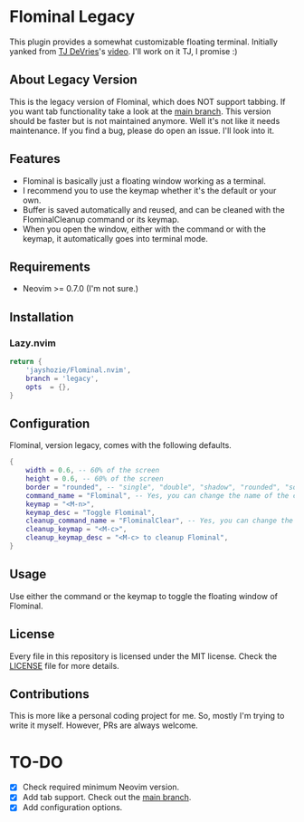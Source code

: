 # Flominal Legacy

This plugin provides a somewhat customizable floating terminal.
Initially yanked from [TJ DeVries](https://github.com/tjdevries)'s 
[video](https://www.youtube.com/watch?v=5PIiKDES_wc).
I'll work on it TJ, I promise :)

## About Legacy Version

This is the legacy version of Flominal, which does NOT support tabbing.
If you want tab functionality take a look at the
[main branch](https://github.com/jayshozie/Flominal.nvim/tree/main).
This version should be faster but is not maintained anymore. Well it's not like
it needs maintenance.
If you find a bug, please do open an issue. I'll look into it.

## Features

- Flominal is basically just a floating window working as a terminal.
- I recommend you to use the keymap whether it's the default or your own.
- Buffer is saved automatically and reused, and can be cleaned with the
    FlominalCleanup command or its keymap.
- When you open the window, either with the command or with the keymap, it
    automatically goes into terminal mode.

## Requirements

- Neovim >= 0.7.0 (I'm not sure.)

## Installation

### Lazy.nvim

```lua
return {
    'jayshozie/Flominal.nvim',
    branch = 'legacy',
    opts  = {},
}
```

## Configuration

Flominal, version legacy, comes with the following defaults.

```lua
{
    width = 0.6, -- 60% of the screen
    height = 0.6, -- 60% of the screen
    border = "rounded", -- "single", "double", "shadow", "rounded", "solid", or "none"
    command_name = "Flominal", -- Yes, you can change the name of the command.
    keymap = "<M-n>",
    keymap_desc = "Toggle Flominal",
    cleanup_command_name = "FlominalClear", -- Yes, you can change the clear command, too.
    cleanup_keymap = "<M-c>",
    cleanup_keymap_desc = "<M-c> to cleanup Flominal",
}
```

## Usage

Use either the command or the keymap to toggle the floating window of Flominal.

## License

Every file in this repository is licensed under the MIT license. Check the
[LICENSE](LICENSE) file for more details.

## Contributions

This is more like a personal coding project for me.
So, mostly I'm trying to write it myself.
However, PRs are always welcome. 

# TO-DO

- [x] Check required minimum Neovim version.
- [x] Add tab support. Check out the
    [main branch](https://github.com/jayshozie/Flominal.nvim/tree/main).
- [x] Add configuration options.
